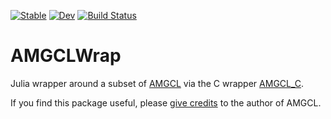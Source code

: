 [![Stable](https://img.shields.io/badge/docs-stable-blue.svg)](https://j-fu.github.io/AMGCLWrap.jl/stable/)
[![Dev](https://img.shields.io/badge/docs-dev-blue.svg)](https://j-fu.github.io/AMGCLWrap.jl/dev/)
[![Build Status](https://github.com/j-fu/AMGCLWrap.jl/actions/workflows/CI.yml/badge.svg?branch=main)](https://github.com/j-fu/AMGCLWrap.jl/actions/workflows/CI.yml?query=branch%3Amain)

# AMGCLWrap

Julia wrapper around a subset of [AMGCL](https://github.com/ddemidov/amgcl) via the C wrapper [AMGCL_C](https://github.com/j-fu/amgcl_c).

If you find this package useful, please  [give credits](https://github.com/ddemidov/amgcl?tab=readme-ov-file#referencing) to the author of AMGCL.

